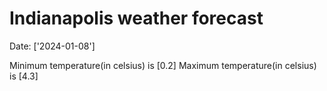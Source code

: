 # Indianapolis weather forecast 
Date: ['2024-01-08'] 

Minimum temperature(in celsius) is [0.2] 
Maximum temperature(in celsius) is [4.3]